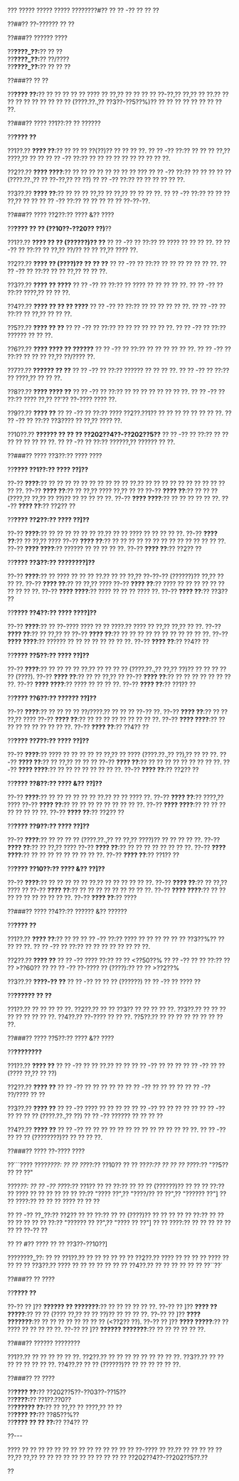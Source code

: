 ??? ????? ????? ????? ????????#?? ?? ?? -?? ?? ?? ??

??##?? ??-?????? ?? ??

??###?? ?????? ????

??**????_??:**?? ?? ??  
??**????_??:**?? ??/????  
??**????_??:**?? ?? ?? ??  

??###?? ?? ??

??**???? ??:**?? ?? ?? ?? ?? ?? ???? ?? ??,?? ?? ?? ?? ?? ??-??,?? ??,?? ?? ??.?? ?? ?? ?? ?? ?? ?? ?? ?? ?? (????.??.,?? ??3??-??5??%)?? ?? ?? ?? ?? ?? ?? ?? ?? ??.

??###?? ???? ??1??:?? ?? ??????

??**???? ??**

??1??.?? **???? ??**:?? ?? ?? ?? ??(??)?? ?? ?? ?? ??.
??  ?? -?? ??:?? ?? ?? ?? ??,?? ????,?? ?? ??
??  ?? -?? ??:?? ?? ?? ?? ?? ?? ?? ?? ?? ?? ??.

??2??.?? **???? ????**:?? ?? ?? ?? ?? ?? ?? ?? ?? ???
??  ?? -?? ??:?? ?? ?? ?? ?? ?? (????.??.,?? ?? ??-??,?? ?? ??)
??  ?? -?? ??:?? ?? ?? ?? ?? ?? ??.

??3??.?? **???? ??**:?? ?? ?? ?? ??,?? ?? ??,?? ?? ?? ?? ??.
??  ?? -?? ??:?? ?? ?? ?? ??,?? ?? ??
??  ?? -?? ??:?? ?? ?? ?? ?? ?? ??-??-??.

??###?? ???? ??2??:?? ???? &?? ????

??**???? ?? ?? (??10??-??20?? ??)**??

??1??.?? **???? ?? ?? (??????)?? ??**
??  ?? -?? ?? ??:?? ?? ???? ?? ?? ?? ??.
??  ?? -?? ?? ??:?? ?? ??,?? ??/?? ?? ?? ??,?? ???? ??.

??2??.?? **???? ?? (????)?? ?? ?? ??**
??  ?? -?? ?? ??:?? ?? ?? ?? ?? ?? ?? ??.
??  ?? -?? ?? ??:?? ?? ?? ??,?? ?? ?? ??.

??3??.?? **???? ?? ????**
??  ?? -?? ?? ??:?? ?? ???? ?? ?? ?? ?? ??.
??  ?? -?? ?? ??:?? ????,?? ?? ?? ??.

??4??.?? **???? ?? ?? ?? ????**
??  ?? -?? ?? ??:?? ?? ?? ?? ?? ?? ??.
??  ?? -?? ?? ??:?? ?? ??,?? ?? ?? ??.

??5??.?? **???? ?? ??**
??  ?? -?? ?? ??:?? ?? ?? ?? ?? ?? ?? ??.
??  ?? -?? ?? ??:?? ?????? ?? ?? ??.

??6??.?? **???? ???? ?? ??????**
??  ?? -?? ?? ??:?? ?? ?? ?? ?? ?? ??.
??  ?? -?? ?? ??:?? ?? ?? ?? ??,?? ??/???? ??.

??7??.?? **?????? ?? ??**
??  ?? -?? ?? ??:?? ?????? ?? ?? ?? ??.
??  ?? -?? ?? ??:?? ?? ????,?? ?? ?? ??.

??8??.?? **???? ???? ??**
??  ?? -?? ?? ??:?? ?? ?? ?? ?? ?? ?? ?? ??.
??  ?? -?? ?? ??:?? ???? ??,?? ??'?? ??-???? ???? ??.

??9??.?? **???? ??**
??  ?? -?? ?? ??:?? ???? ??2??.??1?? ?? ?? ?? ?? ?? ?? ?? ??.
??  ?? -?? ?? ??:?? ??3???? ?? ??,?? ???? ??.

??10??.?? **?????? ?? ?? ?? ??202??4??-??202??5??**
??   ?? -?? ?? ??:?? ?? ?? ?? ?? ?? ?? ?? ??.
??   ?? -?? ?? ??:?? ??????,?? ?????? ?? ??.

??###?? ???? ??3??:?? ???? ????

??**???? ??1??:?? ???? ??]??**

??-?? **????**:?? ?? ?? ?? ?? ?? ?? ?? ?? ?? ?? ??.?? ?? ?? ?? ?? ?? ?? ?? ?? ?? ?? ?? ??.
??-?? **???? ??**:?? ?? ??,?? ???? ??,?? ?? ??
??-?? **???? ??**:?? ?? ?? ?? (????,?? ??,?? ?? ??)?? ?? ?? ?? ?? ??.
??-?? **???? ????**:?? ?? ?? ?? ?? ?? ??.
??-?? **???? ??**:?? ??2?? ??

??**???? ??2??:?? ???? ??]??**

??-?? **????**:?? ?? ?? ?? ?? ?? ?? ??.?? ?? ?? ???? ?? ?? ?? ?? ??.
??-?? **???? ??**:?? ?? ??,?? ????
??-?? **???? ??**:?? ?? ?? ?? ?? ?? ?? ?? ?? ?? ?? ?? ?? ?? ??.
??-?? **???? ????**:?? ?????? ?? ?? ?? ?? ??.
??-?? **???? ??**:?? ??2?? ??

??**???? ??3??:?? ????????]??**

??-?? **????**:?? ?? ???? ?? ?? ?? ??.?? ?? ?? ??,?? ??-??-?? (??????)?? ??,?? ?? ?? ??.
??-?? **???? ??**:?? ?? ??,?? ????
??-?? **???? ??**:?? ???? ?? ?? ?? ?? ?? ?? ?? ?? ?? ??.
??-?? **???? ????**:?? ???? ?? ?? ?? ???? ??.
??-?? **???? ??**:?? ??3?? ??

??**???? ??4??:?? ???? ????]??**

??-?? **????**:?? ?? ??-???? ???? ?? ?? ????.?? ???? ?? ??,?? ??,?? ?? ??.
??-?? **???? ??**:?? ?? ??,?? ??
??-?? **???? ??**:?? ?? ?? ?? ?? ?? ?? ?? ?? ?? ?? ??.
??-?? **???? ????**:?? ?????? ?? ?? ?? ?? ?? ?? ?? ??.
??-?? **???? ??**:?? ??4?? ??

??**???? ??5??:?? ???? ??]??**

??-?? **????**:?? ?? ?? ?? ?? ??.?? ?? ?? ?? ?? (????.??.,?? ??,?? ??)?? ?? ?? ?? ?? ?? (????).
??-?? **???? ??**:?? ?? ?? ??,?? ??
??-?? **???? ??**:?? ?? ?? ?? ?? ?? ?? ?? ??.
??-?? **???? ????**:?? ???? ?? ?? ?? ??.
??-?? **???? ??**:?? ??1?? ??

??**???? ??6??:?? ?????? ??]??**

??-?? **????**:?? ?? ?? ?? ?? ??/????.?? ?? ?? ?? ??-?? ??.
??-?? **???? ??**:?? ?? ?? ??,?? ????
??-?? **???? ??**:?? ?? ?? ?? ?? ?? ?? ?? ?? ??.
??-?? **???? ????**:?? ?? ?? ?? ?? ?? ?? ?? ?? ??.
??-?? **???? ??**:?? ??4?? ??

??**???? ??7??:?? ???? ??]??**

??-?? **????**:?? ???? ?? ?? ?? ?? ?? ??,?? ?? ???? (????.??.,?? ??),?? ?? ?? ??.
??-?? **???? ??**:?? ?? ??,?? ?? ?? ??
??-?? **???? ??**:?? ?? ?? ?? ?? ?? ?? ?? ?? ??.
??-?? **???? ????**:?? ?? ?? ?? ?? ?? ?? ?? ??.
??-?? **???? ??**:?? ??2?? ??

??**???? ??8??:?? ???? &?? ??]??**

??-?? **????**:?? ?? ?? ?? ?? ?? ?? ??.?? ?? ?? ???? ??.
??-?? **???? ??**:?? ????,?? ????
??-?? **???? ??**:?? ?? ?? ?? ?? ?? ?? ?? ?? ??.
??-?? **???? ????**:?? ?? ?? ?? ?? ?? ?? ?? ??.
??-?? **???? ??**:?? ??2?? ??

??**???? ??9??:?? ???? ??]??**

??-?? **????**:?? ?? ?? ?? ?? (????.??.,?? ?? ??,?? ????)?? ?? ?? ?? ?? ??.
??-?? **???? ??**:?? ?? ??,?? ????
??-?? **???? ??**:?? ?? ?? ?? ?? ?? ?? ?? ??.
??-?? **???? ????**:?? ?? ?? ?? ?? ?? ?? ?? ?? ??.
??-?? **???? ??**:?? ??1?? ??

??**???? ??10??:?? ???? &?? ??]??**

??-?? **????**:?? ?? ?? ?? ?? ?? ??.?? ?? ?? ?? ?? ?? ??.
??-?? **???? ??**:?? ?? ??,?? ???? ??
??-?? **???? ??**:?? ?? ?? ?? ?? ?? ?? ?? ?? ??.
??-?? **???? ????**:?? ?? ?? ?? ?? ?? ?? ?? ?? ?? ??.
??-?? **???? ??**:?? ????

??###?? ???? ??4??:?? ?????? &?? ??????

??**???? ??**

??1??.?? **???? ??**:?? ?? ??
??  ?? -?? ??:?? ???? ?? ?? ?? ?? ?? ?? ??3??%?? ?? ?? ?? ??.
??  ?? -?? ?? ??:?? ?? ?? ?? ?? ?? ?? ?? ??.

??2??.?? **???? ??**
??  ?? -?? ???? ??:?? ?? ?? <??50??%
??  ?? -?? ?? ?? ??:?? ?? ?? >??60?? ??
??  ?? -?? ??-???? ?? (????):?? ?? ?? >??2??%

??3??.?? **????-?? ??**
??  ?? -?? ?? ?? ?? (??????)
??  ?? -?? ?? ???? ??

??**?????? ?? ??**

??1??.?? ?? ?? ?? ?? ??.
??2??.?? ?? ?? ??3?? ?? ?? ?? ?? ??.
??3??.?? ?? ?? ?? ?? ?? ?? ?? ?? ??.
??4??.?? ??-???? ?? ?? ??.
??5??.?? ?? ?? ?? ?? ?? ?? ?? ?? ??.

??###?? ???? ??5??:?? ???? &?? ????

??**????????**

??1??.?? **???? ??**
??  ?? -?? ?? ?? ??.?? ?? ??
??  ?? -?? ?? ?? ??
??  ?? -?? ?? ?? (???? ??,?? ?? ??)

??2??.?? **???? ??**
??  ?? -?? ?? ?? ?? ?? ??
??  ?? -?? ?? ?? ?? ??
??  ?? -?? ??/???? ?? ??

??3??.?? **???? ??**
??  ?? -?? ???? ?? ?? ?? ??
??  ?? -?? ?? ?? ?? ?? ??
??  ?? -?? ?? ?? ?? ?? (????.??.,?? ??)
??  ?? -?? ?????? ?? ?? ?? ??

??4??.?? **???? ??**
??  ?? -?? ?? ?? ?? ?? ?? ?? ?? ?? ?? ?? ?? ?? ?? ??.
??  ?? -?? ?? ?? ?? (????????)?? ?? ?? ?? ??.

??###?? ???? ??-???? ????

??```????
????_????:
?? ?? ??_??:?? ??10??
?? ?? ??_??:?? ??
?? ?? ??_??:?? "??5?? ?? ?? ??"

????_??:
?? ?? -?? ??_??:?? ??1??
??   ?? ??:?? ?? ?? ?? (??????)?? ??
??   ?? ??:?? ?? ???? ?? ?? ?? ??
??   ?? ??:?? "???? ??",?? "????/?? ?? ??",?? "?????? ??"]
??   ?? ????:?? ?? ?? ?? ???? ?? ?? ??

?? ?? -?? ??_??:?? ??2??
??   ?? ??:?? ?? ?? (????)?? ?? ?? ??
??   ?? ??:?? ?? ?? ?? ?? ??
??   ?? ??:?? "?????? ?? ??",?? "???? ?? ??"]
??   ?? ????:?? ?? ?? ?? ?? ?? ?? ?? ??-?? ??

?? ?? #?? ???? ?? ?? ??3??-??10??]

????????_??:
?? ?? ??1??.?? ?? ?? ?? ??
?? ?? ??2??.?? ???? ?? ?? ?? ?? ???? ?? ??
?? ?? ??3??.?? ???? ?? ?? ?? ?? ??
?? ?? ??4??.?? ?? ?? ?? ?? ?? ??
??``??`

??###?? ?? ????

??**???? ??**

??-?? ?? ]?? **?????? ?? ???????**:?? ?? ?? ?? ?? ?? ??.
??-?? ?? ]?? **???? ?? ?????**:?? ?? ?? (???? ??,?? ?? ?? ??)?? ?? ?? ?? ??.
??-?? ?? ]?? **???? ???????**:?? ?? ?? ?? ?? ?? ?? ?? ?? (<??2?? ??).
??-?? ?? ]?? **???? ?????**:?? ?? ???? ?? ?? ?? ?? ??.
??-?? ?? ]?? **?????? ???????**:?? ?? ?? ?? ?? ?? ??.

??###?? ?????? ????????

??1??.?? ?? ?? ?? ?? ?? ??.
??2??.?? ?? ?? ?? ?? ?? ?? ?? ?? ??.
??3??.?? ?? ?? ?? ?? ?? ?? ?? ??.
??4??.?? ?? ?? (??????)?? ?? ?? ?? ?? ?? ??.

??###?? ?? ????

??**???? ??:**?? ??202??5??-??03??-??15??  
??**????:**?? ??1??.??0??  
??**?????? ??:**?? ?? ??,?? ?? ????,?? ?? ??  
??**???? ??:**?? ??85??%??  
??**???? ?? ?? ??:**?? ??4?? ??  

??---

???? ?? ?? ?? ?? ?? ?? ?? ?? ?? ?? ?? ?? ?? ?? ??-???? ?? ??.?? ?? ?? ?? ?? ?? ??,?? ??,?? ?? ?? ?? ?? ?? ?? ?? ?? ?? ?? ?? ??202??4??-??202??5??.??

??